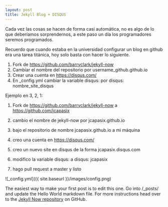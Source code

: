 ```yaml
---
layout: post
title: Jekyll Blog + DISQUS
---
```


Cada vez las cosas se hacen de forma casi automática, no es algo de lo que deberíamos sorprendernos, a este paso un día los programadores seremos programados. 

Recuerdo que cuando estaba en la universidad configurar un blog en github era una tarea titánica, hoy solo basta con hacer lo siguiente.

1. Fork de https://github.com/barryclark/jekyll-now
2. Cambiar el nombre del repositorio por username_github.github.io
3. Crear una cuenta en https://disqus.com/
4. En _config.yml cambiar la variable disqus: por disqus: nombre_site_disqus


Ejemplo en 3, 2, 1:

1. Fork de https://github.com/barryclark/jekyll-now a https://github.com/jcapasix
2. cambio el nombre de jekyll-now por jcapasix.github.io
3. bajo el repositorio de nombre jcapasix.github.io a mi máquina

4. creo una cuenta en https://disqus.com/ 
5. creo un nuevo site en disqus de la forma jcapasix.disqus.com
6. modifico la variable disqus: a disqus: jcapasix
7. hago pull request a master y listo


![_config.yml]({{ site.baseurl }}/images/config.png)

The easiest way to make your first post is to edit this one. Go into /_posts/ and update the Hello World markdown file. For more instructions head over to the [Jekyll Now repository](https://github.com/barryclark/jekyll-now) on GitHub.